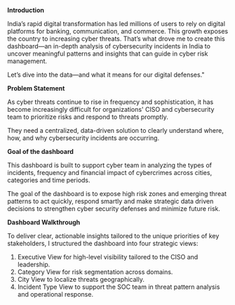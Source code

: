 **Introduction**

India’s rapid digital transformation has led millions of users to rely on digital platforms for banking, communication, and commerce.
This growth exposes the country to increasing cyber threats. 
That’s what drove me to create this dashboard—an in-depth analysis of cybersecurity incidents in India to uncover meaningful patterns and insights 
that can guide in cyber risk management.

Let’s dive into the data—and what it means for our digital defenses."

**Problem Statement**

As cyber threats continue to rise in frequency and sophistication, 
it has become increasingly difficult for organizations' CISO and cybersecurity team 
to prioritize risks and respond to threats promptly. 

They need a centralized, data-driven solution to clearly understand 
where, how, and why cybersecurity incidents are occurring.

**Goal of the dashboard**

This dashboard is built to support cyber team in analyzing the types of incidents,
frequency and financial impact of cybercrimes across cities, categories and time periods.

The goal of the dashboard is to expose high risk zones and emerging threat patterns 
to act quickly, respond smartly and make strategic data driven decisions
to strengthen cyber security defenses and minimize future risk.

**Dashboard Walkthrough**

To deliver clear, actionable insights tailored to the unique priorities of key stakeholders, 
I structured the dashboard into four strategic views: 

1. Executive View for high-level visibility tailored to the CISO and leadership.
2. Category View for risk segmentation across domains.
3. City View to localize threats geographically.
4. Incident Type View to support the SOC team in threat pattern analysis and operational response.

